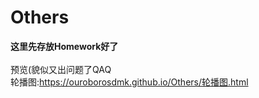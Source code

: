 # Others
<strong>这里先存放Homework好了</strong>
<br />
<br />预览(貌似又出问题了QAQ
<br />轮播图:https://ouroborosdmk.github.io/Others/轮播图.html

